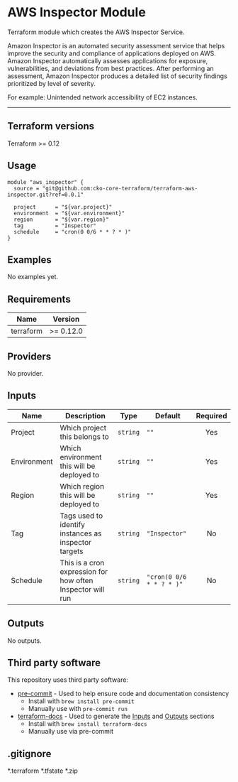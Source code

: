 # AWS Inspector Module

Terraform module which creates the AWS Inspector Service.

Amazon Inspector is an automated security assessment service that helps improve the security and compliance of applications deployed on AWS. Amazon Inspector automatically assesses applications for exposure, vulnerabilities, and deviations from best practices. After performing an assessment, Amazon Inspector produces a detailed list of security findings prioritized by level of severity.

For example: Unintended network accessibility of EC2 instances.

***

## Terraform versions

Terraform >= 0.12

## Usage

```
module "aws_inspector" {
  source = "git@github.com:cko-core-terraform/terraform-aws-inspector.git?ref=0.0.1"

  project      = "${var.project}"
  environment  = "${var.environment}"
  region       = "${var.region}"
  tag          = "Inspector"
  schedule     = "cron(0 0/6 * * ? * )"
}
```

## Examples

No examples yet.

<!-- BEGINNING OF PRE-COMMIT-TERRAFORM DOCS HOOK -->
## Requirements

| Name      | Version   |
|-----------|-----------|
| terraform | >= 0.12.0 |

## Providers

No provider.

## Inputs

| Name | Description | Type | Default | Required |
|------|-------------|------|---------|:--------:|
| Project | Which project this belongs to | `string` | `""` | Yes |
| Environment | Which environment this will be deployed to | `string` | `""` | Yes |
| Region | Which region this will be deployed to | `string` | `""` | Yes |
| Tag | Tags used to identify instances as inspector targets | `string` | `"Inspector"` | No |
| Schedule  | This is a cron expression for how often Inspector will run | `string` | `"cron(0 0/6 * * ? * )"` | No |

## Outputs

No outputs.

<!-- END OF PRE-COMMIT-TERRAFORM DOCS HOOK -->

## Third party software
This repository uses third party software:
* [pre-commit](https://pre-commit.com/) - Used to help ensure code and documentation consistency
  * Install with `brew install pre-commit`
  * Manually use with `pre-commit run`
* [terraform-docs](https://github.com/segmentio/terraform-docs) - Used to generate the [Inputs](#Inputs) and [Outputs](#Outputs) sections
  * Install with `brew install terraform-docs`
  * Manually use via pre-commit

## .gitignore
*.terraform
*.tfstate
*.zip
